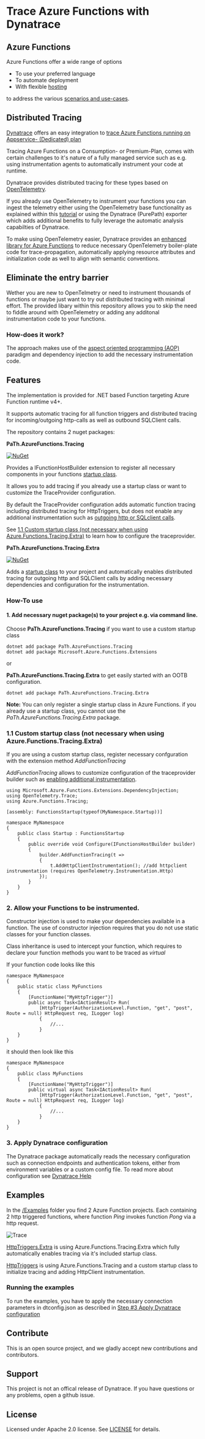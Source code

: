 # Trace Azure Functions with Dynatrace

## Azure Functions 
Azure Functions offer a wide range of options   
* To use your preferred language 
* To automate deployment
* With flexible [hosting](https://docs.microsoft.com/en-us/azure/azure-functions/functions-scale)

to address the various [scenarios and use-cases](https://docs.microsoft.com/en-us/azure/azure-functions/functions-overview#scenarios).

## Distributed Tracing
[Dynatrace](https://www.dyntrace.com) offers an easy integration to [trace Azure Functions running on Appservice- (Dedicated) plan](https://www.dynatrace.com/support/help/setup-and-configuration/setup-on-cloud-platforms/microsoft-azure-services/integrate-oneagent-on-azure-functions/)

Tracing Azure Functions on a Consumption- or Premium-Plan, comes with certain challenges to it's nature of a fully managed service such as e.g. using instrumentation agents to automatically instrument your code at runtime. 

Dynatrace provides distributed tracing for these types based on [OpenTelemetry](https://opentelemetry.io/).

If you already use OpenTelemetry to instrument your functions you can ingest the telemetry either using the OpenTelemetry base functionality as explained within this [tutorial](https://github.com/dtPaTh/AzFuncOpenTelemetryDemo) or using the Dynatrace (PurePath) exporter which adds additional benefits to fully leverage the automatic analysis capabilties of Dynatrace. 

To make using OpenTelemetry easier, Dynatrace provides an [enhanced library for Azure Functions](https://www.dynatrace.com/support/help/setup-and-configuration/setup-on-cloud-platforms/microsoft-azure-services/opentelemetry-integration/opentelemetry-on-azure-functions) to reduce necessary OpenTelemetry boiler-plate code for trace-propagation, automatically applying resource attributes and initialization code as well to align with semantic conventions. 

## Eliminate the entry barrier
Wether you are new to OpenTelmetry or need to instrument thousands of functions or maybe just want to try out distributed tracing with minimal effort. The provided libary within this repository allows you to skip the need to fiddle around with OpenTelemetry or adding any additonal instrumentation code to your functions. 

### How-does it work?
The approach makes use of the [aspect oriented programming (AOP)](https://en.wikipedia.org/wiki/Aspect-oriented_programming) paradigm and dependency injection to add the necessary instrumentation code. 

## Features
The implementation is provided for .NET based Function targeting Azure Function runtime v4+. 

It supports automatic tracing for all function triggers and distributed tracing for incoming/outgoing http-calls as well as outbound SQLClient calls. 

The repository contains 2 nuget packages: 

**PaTh.AzureFunctions.Tracing**

[![NuGet](http://img.shields.io/nuget/v/Path.AzureFunctions.Tracing.svg)](https://www.nuget.org/packages/Path.AzureFunctions.Tracing/)

Provides a IFunctionHostBuilder extension to register all necessary components in your functions [startup class](https://docs.microsoft.com/en-us/azure/azure-functions/functions-dotnet-dependency-injection). 

It allows you to add tracing if you already use a startup class or want to customize the TraceProvider configuration. 

By default the TraceProvider configuration adds automatic function tracing including distributed tracing for HttpTriggers, but does not enable any additional instrumentation such as [outgoing http or SQLclient calls](https://github.com/open-telemetry/opentelemetry-dotnet). 

See [1.1 Custom startup class (not necessary when using Azure.Functions.Tracing.Extra)](#1-add-necessary-nuget-packages-to-your-project-eg-via-command-line) to learn how to configure the traceprovider.

**PaTh.AzureFunctions.Tracing.Extra**

[![NuGet](http://img.shields.io/nuget/v/Path.AzureFunctions.Tracing.Extra.svg)](https://www.nuget.org/packages/Path.AzureFunctions.Tracing.Extra/)

Adds a [startup class](https://docs.microsoft.com/en-us/azure/azure-functions/functions-dotnet-dependency-injection) to your project and automatically enables distributed tracing for outgoing http and SQLClient calls by adding necessary dependencies and configuration for the instrumentation. 

### How-To use

#### 1. Add necessary nuget package(s) to your project e.g. via command line. 

Choose **PaTh.AzureFunctions.Tracing** if you want to use a custom startup class 
```
dotnet add package PaTh.AzureFunctions.Tracing
dotnet add package Microsoft.Azure.Functions.Extensions
``` 
or 

**PaTh.AzureFunctions.Tracing.Extra** to get easily started with an OOTB configuration. 
```
dotnet add package PaTh.AzureFunctions.Tracing.Extra
``` 
**Note:** You can only register a single startup class in Azure Functions. if you already use a startup class, you cannot use the *PaTh.AzureFunctions.Tracing.Extra* package. 

### 1.1 Custom startup class (not necessary when using Azure.Functions.Tracing.Extra)
If you are using a custom startup class, register necessary confguration with the extension method *AddFunctionTracing*

*AddFunctionTracing* allows to customize configuration of the traceprovider builder such as [enabling additional instrumentation](https://github.com/open-telemetry/opentelemetry-dotnet).

```
using Microsoft.Azure.Functions.Extensions.DependencyInjection;
using OpenTelemetry.Trace;
using Azure.Functions.Tracing;

[assembly: FunctionsStartup(typeof(MyNamespace.Startup))]

namespace MyNamespace
{
    public class Startup : FunctionsStartup
    {
        public override void Configure(IFunctionsHostBuilder builder)
        {
            builder.AddFunctionTracing(t =>
            {
                t.AddHttpClientInstrumentation(); //add httpclient instrumentation (requires OpenTelemetry.Instrumentation.Http)
            });
        }
    }
}
``` 

### 2. Allow your Functions to be instrumented.
   
Constructor injection is used to make your dependencies available in a function. The use of constructor injection requires that you do not use static classes for your function classes.

Class inheritance is used to intercept your function, which requires to declare your function methods you want to be traced as *virtual*


If your function code looks like this
```
namespace MyNamespace
{
    public static class MyFunctions
    {
        [FunctionName("MyHttpTrigger")]
        public async Task<IActionResult> Run(
            [HttpTrigger(AuthorizationLevel.Function, "get", "post", Route = null) HttpRequest req, ILogger log)
            {
                //...
            }
    }
}
```

it should then look like this

```
namespace MyNamespace
{
    public class MyFunctions
    {
        [FunctionName("MyHttpTrigger")]
        public virtual async Task<IActionResult> Run(
            [HttpTrigger(AuthorizationLevel.Function, "get", "post", Route = null) HttpRequest req, ILogger log)
            {
                //...
            }
    }
}
```
### 3. Apply Dynatrace configuration
The Dynatrace package automatically reads the necessary configuration such as connection endpoints and authentication tokens, either from environment variables or a custom config file. To read more about configuration see [Dynatrace Help](https://www.dynatrace.com/support/help/setup-and-configuration/setup-on-cloud-platforms/microsoft-azure-services/opentelemetry-integration/opentelemetry-on-azure-functions)

## Examples
In the [/Examples](/Examples/) folder you find 2 Azure Function projects. Each containing 2 http triggered functions, where function *Ping* invokes function *Pong* via a http request.  

![Trace](httptrigger-trace.png)

[HttpTriggers.Extra](/Examples/HttpTriggers.Extra/) is using Azure.Functions.Tracing.Extra which fully automatically enables tracing via it's included startup class.

[HttpTriggers](/Examples/HttpTriggers/) is using Azure.Functions.Tracing and a custom startup class to initialize tracing and adding HttpClient instrumentation. 

### Running the examples
To run the examples, you have to apply the necessary connection parameters in dtconfig.json as described in [Step #3 Apply Dynatrace configuration](#3._Apply_Dynatrace_configuration)

## Contribute
This is an open source project, and we gladly accept new contributions and contributors.  

## Support
This project is not an offical release of Dynatrace. If you have questions or any problems, open a github issue.  

## License
Licensed under Apache 2.0 license. See [LICENSE](LICENSE) for details.
